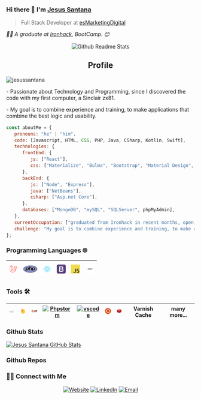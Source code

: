 ### Hi there 👋 I'm [Jesus Santana](https://www.linkedin.com/in/chus-santana/)
> Full Stack Developer at [esMarketingDigital](https://esmarketingdigital.com.com)


<p><em>👨‍💻 A graduate at <a href="https://www.ironhack.com/es/desarrollo-web">Ironhack</a>, BootCamp. 😊</br>
</em></p>

<p align="center">
 <img width="100px" src="https://res.cloudinary.com/anuraghazra/image/upload/v1594908242/logo_ccswme.svg" align="center" alt="Github Readme Stats" />
 <h2 align="center">Profile</h2>
</p>


<img src="https://komarev.com/ghpvc/?username=jesussantana" alt="jesussantana" />

<div>
 <p>
- Passionate about Technology and Programming, since I discovered the code with my first computer, a Sinclair zx81.

</p>
 <p>
- My goal is to combine experience and training, to make applications that combine the best logic and usability.
 </p>
</div>


```javascript
const aboutMe = {
   pronouns: "he" | "him",
   code: [Javascript, HTML, CSS, PHP, Java, CSharp, Kotlin, Swift],
   technologies: {
      frontEnd: {
         js: ["React"],
         css: ["Materialize", "Bulma", "Bootstrap", "Material Design", "Material UI"]
      },
      backEnd: {
         js: ["Node", "Express"],
         java: ["NetBeans"],
         csharp: ["Asp.net Core"],
      },
      databases: ["MongoDB", "mySQL", "SQLServer", phpMyAdmin],
   },
   currentOccupation: ["graduated from Ironhack in recent months, open to job opportunities"],
   challenge: "My goal is to combine experience and training, to make applications with the best logic and usability",
};
```


### Programming Languages 🌐

| [<img src="https://raw.githubusercontent.com/github/explore/80688e429a7d4ef2fca1e82350fe8e3517d3494d/topics/laravel/laravel.png" alt="Laravel" width="24">](https://laravel.com/) | [<img src="https://raw.githubusercontent.com/github/explore/80688e429a7d4ef2fca1e82350fe8e3517d3494d/topics/php/php.png" alt="php" width="38">](https://php.net/)  | [<img src="https://raw.githubusercontent.com/github/explore/80688e429a7d4ef2fca1e82350fe8e3517d3494d/topics/react/react.png" alt="React" width="24">](https://vuejs.org/)  |  [<img src="https://raw.githubusercontent.com/github/explore/80688e429a7d4ef2fca1e82350fe8e3517d3494d/topics/bootstrap/bootstrap.png" alt="Bootstrap" width="24">](https://getbootstrap.com/) |  [<img src="https://raw.githubusercontent.com/github/explore/80688e429a7d4ef2fca1e82350fe8e3517d3494d/topics/javascript/javascript.png" alt="jQuery" width="24">](https://jquery.com/) | [<img src="https://raw.githubusercontent.com/github/explore/80688e429a7d4ef2fca1e82350fe8e3517d3494d/topics/jquery/jquery.png" alt="jQuery" width="24">](https://jquery.com/)
|---|---|---|---|---|---|
 
### Tools 🛠️

| [<img src="https://raw.githubusercontent.com/github/explore/80688e429a7d4ef2fca1e82350fe8e3517d3494d/topics/mysql/mysql.png" alt="mysql" width="24">](https://www.mysql.com/) |  [<img src="https://raw.githubusercontent.com/github/explore/80688e429a7d4ef2fca1e82350fe8e3517d3494d/topics/firebase/firebase.png" alt="firebase" width="24">](https://firebase.google.com/) | [<img src="https://raw.githubusercontent.com/github/explore/80688e429a7d4ef2fca1e82350fe8e3517d3494d/topics/git/git.png" alt="Git" width="24">](https://git-scm.com/) |  [<img src="https://logonoid.com/images/phpstorm-logo.png" alt="Phpstorm" width="24">](https://www.jetbrains.com/phpstorm/) | [<img src="https://upload.wikimedia.org/wikipedia/commons/thumb/2/2d/Visual_Studio_Code_1.18_icon.svg/1200px-Visual_Studio_Code_1.18_icon.svg.png" alt="vscode" width="24">](https://code.visualstudio.com/) | [<img src="https://raw.githubusercontent.com/github/explore/80688e429a7d4ef2fca1e82350fe8e3517d3494d/topics/ubuntu/ubuntu.png" alt="Ubuntu" width="24">](https://ubuntu.com/)  |  [<img src="https://raw.githubusercontent.com/github/explore/80688e429a7d4ef2fca1e82350fe8e3517d3494d/topics/redis/redis.png" alt="Redis" width="24">](https://redis.io/) | Varnish Cache | many more...
|---|---|---|---|---|---|---|---|---|

### Github Stats

[![Jesus Santana GitHub Stats](https://github-readme-stats.vercel.app/api?username=jesussantana&show_icons=true&count_private=true)](https://github.com/jesussantana)

### Github Repos



<h3> 🤝🏻 Connect with Me </h3>

<p align="center">
<a href="https://esmarketingdigital.com" target="_blank"><img alt="Website" src="https://img.shields.io/badge/Website-.esmarketingdigital.com.-blue?style=flat&logo=google-chrome"></a>
<a href="https://www.linkedin.com/in/jesussantana/" target="_blank"><img alt="LinkedIn" src="https://img.shields.io/badge/LinkedIn-@jesussantana-blue?style=flat&logo=linkedin"></a>
<a href="mailto:jesus@esmarketingdigital.com"><img alt="Email" src="https://img.shields.io/badge/Email-jesus@esmarketigdigital.com-blue?style=flat&logo=gmail"></a>
</p>

